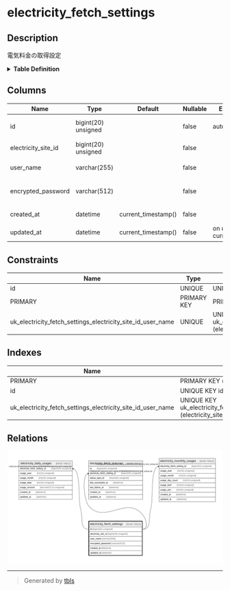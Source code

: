 # electricity_fetch_settings

## Description

電気料金の取得設定

<details>
<summary><strong>Table Definition</strong></summary>

```sql
CREATE TABLE `electricity_fetch_settings` (
  `id` bigint(20) unsigned NOT NULL AUTO_INCREMENT COMMENT 'ID',
  `electricity_site_id` bigint(20) unsigned NOT NULL COMMENT '電気料金サイトID',
  `user_name` varchar(255) NOT NULL COMMENT 'ユーザー名',
  `encrypted_password` varchar(512) NOT NULL COMMENT '暗号化済パスワード',
  `created_at` datetime NOT NULL DEFAULT current_timestamp() COMMENT '作成日時(UTC)',
  `updated_at` datetime NOT NULL DEFAULT current_timestamp() ON UPDATE current_timestamp() COMMENT '更新日時(UTC)',
  PRIMARY KEY (`id`),
  UNIQUE KEY `id` (`id`),
  UNIQUE KEY `uk_electricity_fetch_settings_electricity_site_id_user_name` (`electricity_site_id`,`user_name`)
) ENGINE=InnoDB DEFAULT CHARSET=utf8mb4 COLLATE=utf8mb4_general_ci COMMENT='電気料金の取得設定'
```

</details>

## Columns

| Name | Type | Default | Nullable | Extra Definition | Children | Parents | Comment |
| ---- | ---- | ------- | -------- | ---------------- | -------- | ------- | ------- |
| id | bigint(20) unsigned |  | false | auto_increment | [electricity_daily_usages](electricity_daily_usages.md) [electricity_fetch_statuses](electricity_fetch_statuses.md) [electricity_monthly_usages](electricity_monthly_usages.md) |  | ID |
| electricity_site_id | bigint(20) unsigned |  | false |  |  |  | 電気料金サイトID |
| user_name | varchar(255) |  | false |  |  |  | ユーザー名 |
| encrypted_password | varchar(512) |  | false |  |  |  | 暗号化済パスワード |
| created_at | datetime | current_timestamp() | false |  |  |  | 作成日時(UTC) |
| updated_at | datetime | current_timestamp() | false | on update current_timestamp() |  |  | 更新日時(UTC) |

## Constraints

| Name | Type | Definition |
| ---- | ---- | ---------- |
| id | UNIQUE | UNIQUE KEY id (id) |
| PRIMARY | PRIMARY KEY | PRIMARY KEY (id) |
| uk_electricity_fetch_settings_electricity_site_id_user_name | UNIQUE | UNIQUE KEY uk_electricity_fetch_settings_electricity_site_id_user_name (electricity_site_id, user_name) |

## Indexes

| Name | Definition |
| ---- | ---------- |
| PRIMARY | PRIMARY KEY (id) USING BTREE |
| id | UNIQUE KEY id (id) USING BTREE |
| uk_electricity_fetch_settings_electricity_site_id_user_name | UNIQUE KEY uk_electricity_fetch_settings_electricity_site_id_user_name (electricity_site_id, user_name) USING BTREE |

## Relations

![er](electricity_fetch_settings.svg)

---

> Generated by [tbls](https://github.com/k1LoW/tbls)

